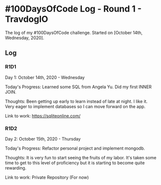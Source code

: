 # #100DaysOfCode Log - Round 1 - TravdogIO

The log of my #100DaysOfCode challenge. Started on [October 14th, Wednesday, 2020].

## Log

### R1D1 
Day 1: October 14th, 2020 - Wednesday

Today's Progress: Learned some SQL from Angela Yu. Did my first INNER JOIN.

Thoughts: Been getting up early to learn instead of late at night. I like it. Very eager to implement databases so I can move forward on the app.

Link to work: https://sqliteonline.com/

### R1D2
Day 2: October 15th, 2020 - Thursday 

Today's Progress: Refactor personal project and implement mongodb. 

Thoughts: It is very fun to start seeing the fruits of my labor. It's taken some time to get to this level of proficiency but it is starting to become quite rewarding. 

Link to work: Private Repository (For now) 
